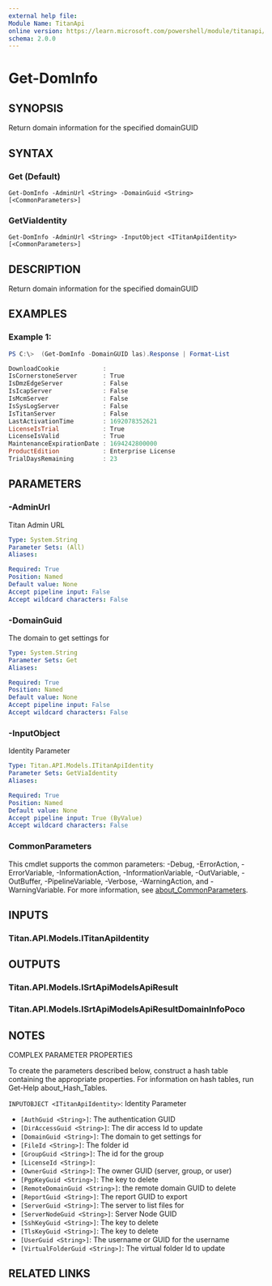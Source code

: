 ```yaml
---
external help file:
Module Name: TitanApi
online version: https://learn.microsoft.com/powershell/module/titanapi/get-dominfo
schema: 2.0.0
---
```


# Get-DomInfo

## SYNOPSIS
Return domain information for the specified domainGUID

## SYNTAX

### Get (Default)
```
Get-DomInfo -AdminUrl <String> -DomainGuid <String> [<CommonParameters>]
```

### GetViaIdentity
```
Get-DomInfo -AdminUrl <String> -InputObject <ITitanApiIdentity> [<CommonParameters>]
```

## DESCRIPTION
Return domain information for the specified domainGUID

## EXAMPLES

### Example 1:
```powershell
PS C:\>  (Get-DomInfo -DomainGUID las).Response | Format-List

DownloadCookie            :
IsCornerstoneServer       : True
IsDmzEdgeServer           : False
IsIcapServer              : False
IsMcmServer               : False
IsSysLogServer            : False
IsTitanServer             : False
LastActivationTime        : 1692078352621
LicenseIsTrial            : True
LicenseIsValid            : True
MaintenanceExpirationDate : 1694242800000
ProductEdition            : Enterprise License
TrialDaysRemaining        : 23

```



## PARAMETERS

### -AdminUrl
Titan Admin URL

```yaml
Type: System.String
Parameter Sets: (All)
Aliases:

Required: True
Position: Named
Default value: None
Accept pipeline input: False
Accept wildcard characters: False
```

### -DomainGuid
The domain to get settings for

```yaml
Type: System.String
Parameter Sets: Get
Aliases:

Required: True
Position: Named
Default value: None
Accept pipeline input: False
Accept wildcard characters: False
```

### -InputObject
Identity Parameter

```yaml
Type: Titan.API.Models.ITitanApiIdentity
Parameter Sets: GetViaIdentity
Aliases:

Required: True
Position: Named
Default value: None
Accept pipeline input: True (ByValue)
Accept wildcard characters: False
```

### CommonParameters
This cmdlet supports the common parameters: -Debug, -ErrorAction, -ErrorVariable, -InformationAction, -InformationVariable, -OutVariable, -OutBuffer, -PipelineVariable, -Verbose, -WarningAction, and -WarningVariable. For more information, see [about_CommonParameters](http://go.microsoft.com/fwlink/?LinkID=113216).

## INPUTS

### Titan.API.Models.ITitanApiIdentity

## OUTPUTS

### Titan.API.Models.ISrtApiModelsApiResult

### Titan.API.Models.ISrtApiModelsApiResultDomainInfoPoco

## NOTES

COMPLEX PARAMETER PROPERTIES

To create the parameters described below, construct a hash table containing the appropriate properties. For information on hash tables, run Get-Help about_Hash_Tables.


`INPUTOBJECT <ITitanApiIdentity>`: Identity Parameter
  - `[AuthGuid <String>]`: The authentication GUID
  - `[DirAccessGuid <String>]`: The dir access Id to update
  - `[DomainGuid <String>]`: The domain to get settings for
  - `[FileId <String>]`: The folder id
  - `[GroupGuid <String>]`: The id for the group
  - `[LicenseId <String>]`: 
  - `[OwnerGuid <String>]`: The owner GUID (server, group, or user)
  - `[PgpKeyGuid <String>]`: The key to delete
  - `[RemoteDomainGuid <String>]`: the remote domain GUID to delete
  - `[ReportGuid <String>]`: The report GUID to export
  - `[ServerGuid <String>]`: The server to list files for
  - `[ServerNodeGuid <String>]`: Server Node GUID
  - `[SshKeyGuid <String>]`: The key to delete
  - `[TlsKeyGuid <String>]`: The key to delete
  - `[UserGuid <String>]`: The username or GUID for the username
  - `[VirtualFolderGuid <String>]`: The virtual folder Id to update

## RELATED LINKS

